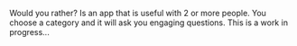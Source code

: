 Would you rather? Is an app that is useful with 2 or more people.
You choose a category and it will ask you engaging questions.
This is a work in progress...
